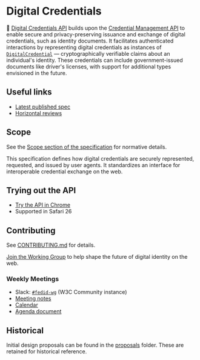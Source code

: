 # Digital Credentials

📄 [Digital Credentials API](https://www.w3.org/TR/digital-credentials/) builds upon the [Credential Management API](https://www.w3.org/TR/credential-management-1/) to enable secure and privacy-preserving issuance and exchange of digital credentials, such as identity documents. It facilitates authenticated interactions by representing digital credentials as instances of [`DigitalCredential`](https://www.w3.org/TR/digital-credentials/#dom-digitalcredential) — cryptographically verifiable claims about an individual's identity. These credentials can include government-issued documents like driver's licenses, with support for additional types envisioned in the future.

## Useful links

* [Latest published spec](https://www.w3.org/TR/digital-credentials/)
* [Horizontal reviews](https://github.com/w3c-fedid/digital-credentials/wiki/Horizontal-reviews)

## Scope

See the [Scope section of the specification](https://www.w3.org/TR/digital-credentials/#scope) for normative details.

This specification defines how digital credentials are securely represented, requested, and issued by user agents. It standardizes an interface for interoperable credential exchange on the web.

## Trying out the API

- [Try the API in Chrome](https://digitalcredentials.dev/docs/requirements/)
- Supported in Safari 26

## Contributing

See [CONTRIBUTING.md](https://github.com/w3c-fedid/digital-credentials/blob/main/CONTRIBUTING.md) for details.

[Join the Working Group](https://www.w3.org/groups/wg/fedid/instructions/) to help shape the future of digital identity on the web.

### Weekly Meetings

- Slack: [`#fedid-wg`](https://app.slack.com/client/T010EGK9PQE/C06RR5RQUDT) (W3C Community instance)
- [Meeting notes](https://github.com/w3c-fedid/meetings)
- [Calendar](https://www.w3.org/groups/wg/fedid/calendar/)
- [Agenda document](https://docs.google.com/document/d/1Sq9tjh4Hv887Mzjoor-ZauXJ1glq6MCdjTsyUYNHjWA/)

## Historical

Initial design proposals can be found in the [proposals](https://github.com/w3c-fedid/digital-credentials/tree/main/proposals) folder. These are retained for historical reference.
